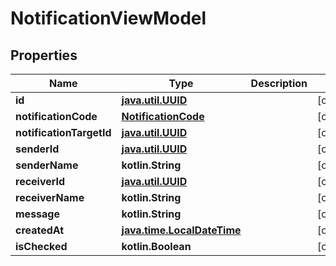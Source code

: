 
# NotificationViewModel

## Properties
Name | Type | Description | Notes
------------ | ------------- | ------------- | -------------
**id** | [**java.util.UUID**](java.util.UUID.md) |  |  [optional]
**notificationCode** | [**NotificationCode**](NotificationCode.md) |  |  [optional]
**notificationTargetId** | [**java.util.UUID**](java.util.UUID.md) |  |  [optional]
**senderId** | [**java.util.UUID**](java.util.UUID.md) |  |  [optional]
**senderName** | **kotlin.String** |  |  [optional]
**receiverId** | [**java.util.UUID**](java.util.UUID.md) |  |  [optional]
**receiverName** | **kotlin.String** |  |  [optional]
**message** | **kotlin.String** |  |  [optional]
**createdAt** | [**java.time.LocalDateTime**](java.time.OffsetDateTime.md) |  |  [optional]
**isChecked** | **kotlin.Boolean** |  |  [optional]



